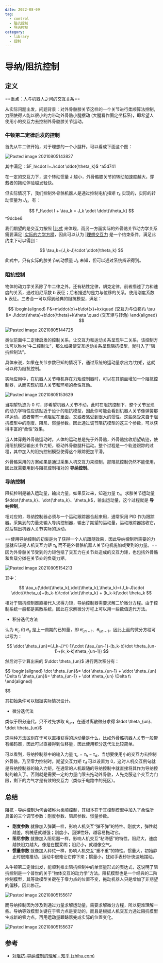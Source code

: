 ```yaml
---
date: 2022-08-09
tag:
  - control
  - 阻抗控制
  - 导纳控制
category:
  - library
  - 控制
---
```



# 导纳/阻抗控制

## 定义

==重点：人与机器人之间的交互关系==

从实际问题出发，问题背景：对外骨骼膝关节这样的一个关节进行柔顺算法控制，力图使得人能以很小的力带动外骨骼小腿摆动 (大腿看作固定坐标系)，即希望人使用小的交互力去控制外骨骼膝关节运动。

### 牛顿第二定律启发的控制

首先从牛二律开始，对于理想的一个小腿杆，可以看成下面这个图：

![Pasted image 20210805143827](./assets/Pasted-image-20210805143827.png)

其中满足：$F_h\cdot l=J\cdot \ddot{\theta_k}$ ^a5d741

在一定的交互力下，这个转动惯量 J 越小，外骨骼膝关节的转动加速度越大，穿戴者的拖动体验越发轻快。

但实际情况下，我们控制外骨骼机器人是通过控制电机扭矩 $\tau_k$ 实现的，实际的转动惯量为 $J_k$，有：


$$
F_h\cdot l + \tau_k = J_k \cdot \ddot{\theta_k}
$$
 ^9dcbe6

我们期望的是交互力按照 [|此式](./) 来体现，而另一方面实际的外骨骼关节动力学关系需要满足 [|实际的力学方程](./)，因此可以认为 [|理想交互力](./) 是一个约束条件，满足此约束下可以得到：


$$
\tau_k=(J_k-J)\cdot \ddot{\theta_k}
$$


此式中，只有实际的膝关节转动惯量 $J_k$ 未知，但可以通过系统辨识得到。

### 阻抗控制

物体的动力学关系除了牛二律之外，还有粘性定律，胡克定律。前者描述了力和速度的关系，通过阻尼系数 b 表征；后者描述的是力与位移的关系，使用刚度系数 k 表征。三者合一可以得到经典的阻抗模型，满足：


$$
\begin{aligned}
F&=m\ddot{x}+b\dot{x}+kx\quad (交互力与位移)\\
\tau &= J\ddot{\theta}+b\dot{\theta}+k\theta \quad (交互矩与转角)
\end{aligned}
$$


![Pasted image 20210805144725](./assets/Pasted-image-20210805144725.png)

类似前面牛二定律启发的控制关系，让交互力和运动关系呈现牛二关系，该控制方法可以称为“牛二控制法”，那么如果使交互运动关系呈现阻抗模型，就引入了“阻抗控制法”。

具体来说，如果在关节参数已知的情况下，通过系统的运动量求出力/力矩，这就可以称为阻抗控制。

实际应用中，在机器人关节电机存在力矩控制器时，可以在其前面增加一个阻抗控制器，从而实现机器人关节和环境的柔性互动。

![Pasted image 20210805153629](./assets/Pasted-image-20210805153629.png)

当期望轨迹为 0 时，即希望机器人关节不动，此时在阻抗控制下，整个关节呈现的动力学特性应该贴近于设计的阻抗模型，因此你可能会看到机器人关节像弹簧那样运动，或者带有一点阻尼在里面，又或者感受到很大的惯性。这些感受来自于阻抗模型中的刚度、阻尼、惯量参数。因此通过调节阻抗模型的这三个参数，可以获得丰富的“柔性”效果。

当人体穿戴外骨骼运动时，人体的运动总是先于外骨骼，外骨骼接收期望轨迹，使用阻抗模型输出关节力矩，驱动外骨骼腿杆运动。整个过程是一个轨迹跟踪的过程，其中加入的阻抗控制模型使得这个跟踪更加平滑。

外骨骼采用的方案如果是通过采集人机交互力来控制，那阻抗控制仍然不能使用，因此就需要用到与阻抗控制相对的 **导纳控制**。

### 导纳控制

阻抗控制是输入运动量，输出力量。如果反过来，知道力量 $\tau_h$，求膝关节运动量 $\ddot{\theta_k}、\dot{\theta_k}、\theta_k$，输出运动量，这个过程就是 **导纳控制**。

相对应的，导纳控制器必须与一个运动跟踪器合起来用，通常采用 PID 作为跟踪器。采集到的力量先输入导纳控制器，输出了期望的运动量，运动跟踪器接收它，然后输出机器人关节实际的运动。

==使用导纳控制的初衷是为了获得一个人机跟随效果，因此导纳控制所需要的力量就应该是人机交互力矩 $\tau_h$ 而不是外骨骼机器人关节电机施加或受到的力量。==因为外骨骼关节受到的力矩包括了交互力在关节处造成的交互力矩，也包括外骨骼和负载分摊在关节处的负载力矩。

![Pasted image 20210805154213](./assets/Pasted-image-20210805154213.png)

其中：


$$
\tau_u(\ddot{\theta_k},\dot{\theta_k},\theta_k)=(J_k-J)\cdot \ddot{\theta_u}+(b_k-b)\cdot \dot{\theta_k} + (k_k-k)\cdot \theta_k
$$


相对于阻抗控制器直接代入求得力矩，导纳控制器需要求解二阶微分方程。由于控制系统一般都是离散系统，因此在求解微分方程上可以用一些数值迭代方法。

- 积分迭代方法

认为 $\dot \theta_u$ 和 $\theta_u$ 是上一周期的已知量，即 $\dot \theta_{un-1}、\theta_{un-1}$，因此上面的微分方程可以写为：


$$
\ddot \theta_{un}=(J_k-J)^{-1}\cdot (\tau_{un-1}-(b_k-b)\dot \theta_{un-1}+(k_k-k)\theta_{un-1})
$$


然后对于计算出来的 $\ddot \theta_{un}$ 进行两次积分有：


$$
\begin{aligned}
	\dot \theta_{un}&= \dot \theta_{un-1} + \ddot \theta_{un} \Delta t\\
	\theta_{un}&= \theta_{un-1} + \dot \theta_{un} \Delta t\\
\end{aligned}

$$


其初始条件可以根据实际情况设计。

- 微分迭代法

类似于积分迭代，只不过先求取 $\theta_{un}$，在通过离散微分求得 $\dot \theta_{un}、\ddot \theta_{un}$

这两种方法区别在于可以直接获得的运动量是什么，比如外骨骼机器人关节一般带有编码器，因此可以直接得到位移量，因此使用积分迭代法比较简单。

可以看到，导纳控制器中的输入力量 $\tau_u = \tau_h-\tau_d$，当想要使用小的交互力去控制外骨骼，乃至零力控制时，期望交互力矩 $\tau_d$ 可以设置为 0，这时人机交互例句就是导纳控制器的输入力矩，在通常的人机跟随的导纳控制中就直接将其作为导纳控制的输入了。否则就是需要一定的力量门限去拖动外骨骼，人先克服这个交互力门限，剩下的力气才是有效的交互力（类似于电路中的死区）。

## 总结

阻抗 - 导纳控制为何会被称为柔顺控制，其根本在于其控制模型中加入了柔性所具备的三个调节参数：刚度参数、阻尼参数、惯量参数。

- **刚度参数** 就像加入弹簧一样，影响人机交互“弹不弹”的特性。刚度大，弹性就越差，机械感就越强；刚度小，回弹性好，越容易拖动它。
- **阻尼参数** 就像加入阻尼器一样，影响人机交互“粘滞感”的特性。阻尼大，速度越快阻力越大，像是在搅浆糊；阻尼小，就越像空气。
- **惯量参数** 就像加入秤砣一样，影响人机交互“重不重”的特性。惯量大，初始静止时很难推动，运动中很难让它停下来；惯量小，犹如手表秒针快速地摆动。


从牛顿第二定律出发，能顺利推出阻抗控制中的单惯量形式的表达式，这说明了阻抗控制是一个普世的关于“物体交互的动力学”方法。阻抗模型也是一个经典的二阶控制模型，其等效模型关键在于零力点的位置不变，拖动机器人只是增加了非期望的偏移，因此修正。

![Pasted image 20210805155617](./assets/Pasted-image-20210805155617.png)

而导纳控制因为涉及到通过力量求解运动量，需要求解微分方程，所以更难理解一些。导纳等效模型关键在于零力点是变动的，而且是根据人机交互力通过阻抗模型生成新的零力点，再用运动量跟踪器完成实际的位置变化。

![Pasted image 20210805155637](./assets/Pasted-image-20210805155637.png)

## 参考

- [对阻抗-导纳控制的理解 - 知乎 (zhihu.com)](https://zhuanlan.zhihu.com/p/157853632)
